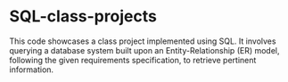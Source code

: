 # SQL-class-projects
This code showcases a class project implemented using SQL. It involves querying a database system built upon an Entity-Relationship (ER) model, following the given requirements specification, to retrieve pertinent information.
